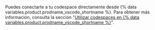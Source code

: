 Puedes conectarte a tu codespace directamente desde {% data variables.product.prodname_vscode_shortname %}. Para obtener más información, consulta la sección "[Utilizar codespaces en {% data variables.product.prodname_vscode_shortname %}](/github/developing-online-with-codespaces/using-codespaces-in-visual-studio-code)".
